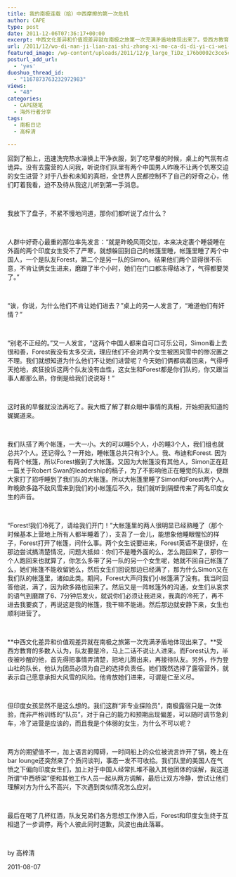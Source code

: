 ```yaml
---
title: 我的南极连载（拾）中西摩擦的第一次危机
author: CAPE
type: post
date: 2011-12-06T07:36:17+00:00
excerpt: 中西文化差异和价值观差异就在南极之旅第一次充满矛盾地体现出来了。受西方教育的多数人认为，队友要是冷，马上二话不说让人进来。而Forest认为，半夜被吵醒的他，首先得把事情弄清楚，把地儿腾出来，再接待队友。另外，作为登山社的队长，他认为团员必须为自己的选择负责任。她们既然选择了露宿营外，就表示自己愿意承担大风雪的风险。他肯放她们进来，可谓是仁至义尽。
url: /2011/12/wo-di-nan-ji-lian-zai-shi-zhong-xi-mo-ca-di-di-yi-ci-wei-ji/
featured_image: /wp-content/uploads/2011/12/p_large_TiDz_176b0002c3ce5c44.jpg
posturl_add_url:
  - 'yes'
duoshuo_thread_id:
  - "1167873763232972983"
views:
  - "48"
categories:
  - CAPE随笔
  - 海外行者分享
tags:
  - 南极日记
  - 高梓清

---
```

回到了船上，迅速洗完热水澡换上干净衣服，到了吃早餐的时候，桌上的气氛有点诡异。没有去露营的人问我，听说你们队里有两个中国男人昨晚不让两个饥寒交迫 的女生进营？对于八卦和未知的真相，全世界人民都控制不了自己的好奇之心，他们盯着我看，迫不及待从我这儿听到第一手消息。

<wbr></wbr>

我放下了盘子，不紧不慢地问道，那你们都听说了点什么？

<wbr></wbr>

人群中好奇心最重的那位率先发言：“就是昨晚风雨交加，本来决定裹个睡袋睡在外面的两个印度女生受不了严寒，就想躲回到自己的帐篷里睡，帐篷里睡了两个中国人，一个是队友Forest，第二个是另一队的Simon。结果他们两个显得很不乐意，不肯让俩女生进来，磨蹭了半个小时，她们在门口都冻得结冰了，气得都要哭了。”

<wbr></wbr>

“诶，你说，为什么他们不肯让她们进去？”桌上的另一人发言了，“难道他们有奸情？”

<wbr></wbr>

“别老不正经的。”又一人发言，“这两个中国人都来自可口可乐公司，Simon看上去很和善，Forest我没有太多交流，理应他们不会对两个女生被困风雪中的惨况置之不理。我们就想知道为什么他们不让她们进营呢？今天她们俩都病着回来，气得呼天抢地，疯狂投诉这两个队友没有血性，这女生和Forest都是你们队的，你又跟当事人都那么熟，你倒是给我们说说呀！”

<wbr></wbr>

这时我的早餐就没法再吃了。我大概了解了群众眼中事情的真相，开始把我知道的娓娓道来。

<wbr></wbr>

我们队搭了两个帐篷，一大一小。大的可以睡5个人，小的睡3个人，我们组也就总共7个人。还记得么？一开始，睡帐篷总共只有3个人。我、布迪和Forest. 因为有两个帐篷，所以Forest搬到了大帐篷。又因为大帐篷没有其他人，Simon正在赶一篇关于Robert Swan的leadership的稿子，为了不影响他正在睡觉的队友，便跟大家打了招呼睡到了我们队的大帐篷。所以大帐篷里睡了Simon和Forest两个人。昨晚欧多路不敌风雪来到我们的小帐篷后不久，我们就听到隔壁传来了两名印度女生的声音。

<wbr></wbr>

“Forest!我们冷死了，请给我们开门！”大帐篷里的两人很明显已经熟睡了（那个时候基本上营地上所有人都半睡着了），支吾了一会儿，能想象他睡眼惺忪的样子，Forest打开了帐篷，问什么事。两个女生说要进来，Forest英语不是很好，在那边尝试搞清楚情况，问题大抵如：你们不是睡外面的么，怎么跑回来了，那你一个人跑回来也就算了，你怎么多带了另一队的另一个女生呢，她就不回自己帐篷了么，她们帐篷不能收留她么，然后女生们回说那边已经满了，那为什么Simon又在我们队的帐篷里，诸如此类。期间，Forest大声问我们小帐篷满了没有。我当时回答他说，满了，因为欧多路也回来了。然后又是一阵帐篷外的沟通，女生们从哀求的语气到磨蹭了6、7分钟后发火，就说你们必须让我进来，我真的冷死了，再不进去我要疯了，再说这是我的帐篷，我干嘛不能进。然后那边就安静下来，女生也顺利进营了。

<wbr></wbr>

**中西文化差异和价值观差异就在南极之旅第一次充满矛盾地体现出来了。**受西方教育的多数人认为，队友要是冷，马上二话不说让人进来。而Forest认为，半夜被吵醒的他，首先得把事情弄清楚，把地儿腾出来，再接待队友。另外，作为登山社的队长，他认为团员必须为自己的选择负责任。她们既然选择了露宿营外，就表示自己愿意承担大风雪的风险。他肯放她们进来，可谓是仁至义尽。

<wbr></wbr>

但印度女孩显然不是这么想的。我们这群“非专业探险员”，南极露宿只是一次体验，而非严格训练的“队员”，对于自己的能力和预期出现偏差，可以随时调节急刹车，冷了进营是应该的，而且我是个体弱的女生，为什么不可以呢？

<wbr></wbr>

两方的期望值不一，加上语言的障碍，一时间船上的众位被流言炸开了锅，晚上在bar lounge还突然来了个质问谈判，事态一发不可收拾。我们队里的美国人在气愤之下偏向印度女生们，加上对于中国人经常扎堆不融入其他团体的误解，我这道所谓“中西桥梁”便和其他工作人员一起从两方调解，最后让双方冷静，尝试让他们理解对方为什么不高兴，下次遇到类似情况怎么应对。

<wbr></wbr>

最后在喝了几杯红酒，队友兄弟们各方思想工作渗入后，Forest和印度女生终于互相退了一步调停，两个人彼此同时道歉，风波也由此落幕。

&nbsp;

by 高梓清

2011-08-07